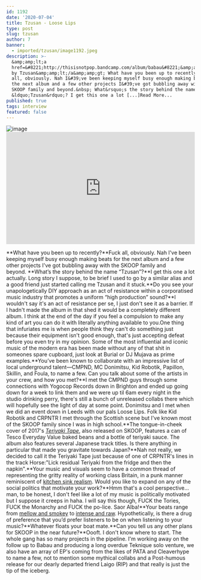 ```yaml
---
id: 1192
date: '2020-07-04'
title: Tzusan - Loose Lips
type: post
slug: tzusan
author: 7
banner:
  - imported/tzusan/image1192.jpeg
description: >-
  &amp;amp;lt;a
  href=&#8221;http://thisisnotpop.bandcamp.com/album/babau&#8221;&amp;amp;gt;BABAU
  by Tzusan&amp;amp;lt;/a&amp;amp;gt; What have you been up to recently? Fuck
  all, obviously. Nah I&#39;ve been keeping myself busy enough making beats for
  the next album and a few other projects I&#39;ve got bubbling away with the
  SKOOP family and beyond.&nbsp; What&rsquo;s the story behind the name
  &ldquo;Tzusan&rdquo;? I get this one a lot [...]Read More...
published: true
tags: interview
featured: false
---
```

![image](../imported/tzusan/image1192.jpeg)<iframe width='100%' height='300' scrolling='no' frameborder='no' allow='autoplay' src='https://bandcamp.com/EmbeddedPlayer/album=32927676/size=large/bgcol=ffffff/linkcol=0687f5/tracklist=false/artwork=small/transparent=true/'></iframe>

**What have you been up to recently?**Fuck all, obviously. Nah I've been keeping myself busy enough making beats for the next album and a few other projects I've got bubbling away with the SKOOP family and beyond. **What’s the story behind the name “Tzusan”?**I get this one a lot actually. Long story I suppose, to be brief I used to go by a similar alias and a good friend just started calling me Tzusan and it stuck.**Do you see your unapologetically DIY approach as an act of resistance within a corporatised music industry that promotes a uniform “high production” sound?**I wouldn't say it's an act of resistance per se, I just don't see it as a barrier. If I hadn't made the album in that shed it would be a completely different album. I think at the end of the day if you feel a compulsion to make any kind of art you can do it with literally anything available to you.One thing that infuriates me is when people think they can't do something just because their equipment isn't good enough, that's just accepting defeat before you even try in my opinion. Some of the most influential and iconic music of the modern era has been made without any of that shit in someones spare cupboard, just look at Burial or DJ Mujava as prime examples.**You’ve been known to collaborate with an impressive list of local underground talent—CMPND, MC Donimitsu, Kid Robotik, Papillon, Skillin, and Foula, to name a few. Can you talk about some of the artists in your crew, and how you met?**I met the CMPND guys through some connections with Yogocop Records down in Brighton and ended up going down for a week to link them and we were up til 6am every night in the studio drinking perry, there's still a bunch of unreleased collabs there which will hopefully see the light of day at some point. Donimitsu and I met when we did an event down in Leeds with our pals Loose Lips. Folk like Kid Robotik and CRPNTR I met through the Scottish scene but I've known most of the SKOOP family since I was in high school.**The tongue-in-cheek cover of 2017's [_Teriyaki Tape_](https://skoop.bandcamp.com/album/the-teriyaki-tape), also released on SKOOP, features a can of Tesco Everyday Value baked beans and a bottle of teriyaki sauce. The album also features several Japanese track titles. Is there anything in particular that made you gravitate towards Japan?**Nah not really, we decided to call it the Teriyaki Tape just because of one of CRPNTR's lines in the track Horse:"Lick residual Teriyaki from the fridge and then the napkin".**Your music and visuals seem to have a common thread of representing the gritty reality of working class Britain, in a punk manner reminiscent of [kitchen sink realism](https://en.wikipedia.org/wiki/Kitchen_sink_realism). Would you like to expand on any of the social politics that motivate your work?**Hmm that's a cool perspective… man, to be honest, I don't feel like a lot of my music is politically motivated but I suppose it creeps in haha. I will say this though, FUCK the Tories, FUCK the Monarchy and FUCK the po-lice. Saor Alba!**Your beats range from [mellow and smokey](https://www.youtube.com/watch?v=vrn6186WvXU) to [intense and raw](https://www.youtube.com/watch?v=GhtWGJ-19D8). Hypothetically, is there a drug of preference that you’d prefer listeners to be on when listening to your music?**Whatever floats your boat mate.**Can you tell us any other plans for SKOOP in the near future?**Oooft. I don't know where to start. The whole gang has so many projects in the pipeline. I'm working away on the follow up to Babau and producing a long overdue Teknique solo venture, we also have an array of EP's coming from the likes of PATA and Cleaverhype to name a few, not to mention some mythical collabs and a Post-humous release for our dearly departed friend Laigo (RIP) and that really is just the tip of the iceberg.